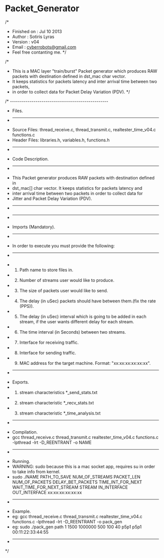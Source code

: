 Packet_Generator
================

/* 
 *  Finished on	: Jul 10 2013
 *  Author		  : Sotiris Lyras
 *  Version		  : v04
 *  Email       : cyberrobots@gmail.com
 *  Feel free contanting me.
 */


/*
 * This is a MAC layer "train/burst" Packet generator which produces RAW packets with destination defined in dst_mac char vector. 
 * It keeps statistics for packets latency and inter arrival time between two packets,
 * in order to collect data for Packet Delay Variation (PDV).
 */

/* --------------------------------------------------
 * Files.
 * --------------------------------------------------
 * Source Files: thread_receive.c, thread_transmit.c, realtester_time_v04.c functions.c
 * Header Files: libraries.h, variables.h, functions.h
 * --------------------------------------------------
 * Code Description.
 * --------------------------------------------------
 * This Packet generator produces RAW packets with destination defined in
 * dst_mac[] char vector. It keeps statistics for packets latency and
 * inter arrival time between two packets in order to collect data for
 * Jitter and Packet Delay Variation (PDV).
 * --------------------------------------------------
 * --------------------------------------------------
 * Imports (Mandatory).
 * --------------------------------------------------
 * In order to execute you must provide the following:
 * --------------------------------------------------
 * 1)	Path name to store files in.
 * 2)	Number of streams user would like to produce.
 * 3)	The size of packets user would like to send.
 * 4)	The delay (in uSec) packets should have between them.(fix the rate (PPS)).
 * 5)	The delay (in uSec) interval which is going to be added in each stream, if the user wants different delay for each stream.
 * 6)	The time interval (in Seconds) between two streams.
 * 7)	Interface for receiving traffic.
 * 8)	Interface for sending traffic.
 * 9)	MAC address for the target machine. Format: "xx:xx:xx:xx:xx:xx".
 * --------------------------------------------------
 * Exports.
 * 1)	stream characteristics *_send_stats.txt
 * 2)	stream characteristic  *_recv_stats.txt
 * 3)	stream characteristic  *_time_analysis.txt
 * --------------------------------------------------
 * Compilation.
 * gcc thread_receive.c thread_transmit.c realtester_time_v04.c functions.c -lpthread -lrt -D_REENTRANT -o NAME
 * --------------------------------------------------
 * Running.
 * WARNING: sudo because this is a mac socket app, requires su in order to take info from kernel.
 * sudo ./NAME PATH_TO_SAVE NUM_OF_STREAMS PACKET_LEN NUM_OF_PACKETS DELAY_BET_PACKETS  TIME_INT_FOR_NEXT WAIT_TIME_FOR_NEXT_STREAM STREAM  IN_INTERFACE OUT_INTERFACE xx:xx:xx:xx:xx:xx
 * --------------------------------------------------
 * Example.
 * eg: gcc thread_receive.c thread_transmit.c realtester_time_v04.c functions.c -lpthread -lrt -D_REENTRANT -o pack_gen
 * eg: sudo ./pack_gen path 1 1500 1000000 500 100 40 p5p1 p5p1 00:11:22:33:44:55
 * --------------------------------------------------
 */

